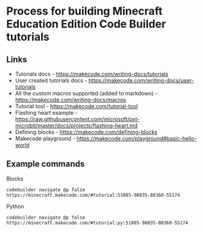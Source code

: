 # Process for building Minecraft Education Edition Code Builder tutorials

## Links

- Tutorials docs - https://makecode.com/writing-docs/tutorials
- User created tutorials docs - https://makecode.com/writing-docs/user-tutorials
- All the custom macros supported (added to markdown) - https://makecode.com/writing-docs/macros
- Tutorial tool - https://makecode.com/tutorial-tool
- Flashing heart example - https://raw.githubusercontent.com/microsoft/pxt-microbit/master/docs/projects/flashing-heart.md
- Defining blocks - https://makecode.com/defining-blocks
- Makecode playground - https://makecode.com/playground#basic-hello-world

## Example commands

Blocks
```
codebuilder navigate @p false https://minecraft.makecode.com/#tutorial:51085-98035-80360-55174
```

Python
```
codebuilder navigate @p false https://minecraft.makecode.com/#tutorial:py:51085-98035-80360-55174
```
